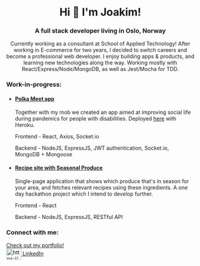 <h1 align="center">Hi 👋  I'm Joakim!</h1>
<h3 align="center">A full stack developer living in Oslo, Norway</h3>
<p align="center">Currently working as a consultant at </SALT> School of Applied Technology! After working in E-commerce for two years, I decided to switch careers and become a professional web developer. I enjoy building apps & products, and learning new technologies along the way. Working mostly with React/Express/Node/MongoDB, as well as Jest/Mocha for TDD.</p>

<h3> Work-in-progress: </h3>
<ul>
<li> <h4> <a href="https://github.com/hagenek/polka">Polka Meet app</a> </h4> Together with my mob we created an app aimed at improving social life during pandemics for people with disabilities. Deployed <a href="https://polkat.herokuapp.com/">here</a> with Heroku.   
  
  Frontend - React, Axios, Socket.io
  
  Backend - NodeJS, ExpressJS, JWT authentication, Socket.io, MongoDB + Mongoose
</li>

<li> <h4> <a href="https://github.com/Joakim-Andersson/Seasonal-produce">Recipe site with Seasonal Produce</a> </h4> 
Single-page application that shows which produce that's in season for your area, and fetches relevant recipes using these ingredients. A one day hackathon project which I intend to develop further.
  
  Frontend - React
 
 Backend - NodeJS, ExpressJS, RESTful API
</li>
</ul>


<h3 align="left">Connect with me:</h3>
<p align="left">
<a margin="10px" href="https://heytherejoakim.com/">Check out my portfolio!</a> <br/>
<a margin="10px" href="https://linkedin.com/in/joakim-per-oskar-andersson/" target="blank"><img align="center" src="https://cdn.jsdelivr.net/npm/simple-icons@3.0.1/icons/linkedin.svg" alt="https://www.linkedin.com/in/joakim-per-oskar-andersson/" height="30" width="40" /> LinkedIn</a>
</p>
